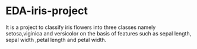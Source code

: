 # EDA-iris-project
It is a project to classify iris flowers into three classes namely setosa,viginica and versicolor on the basis of features such as sepal
length, sepal width ,petal length and petal width.
